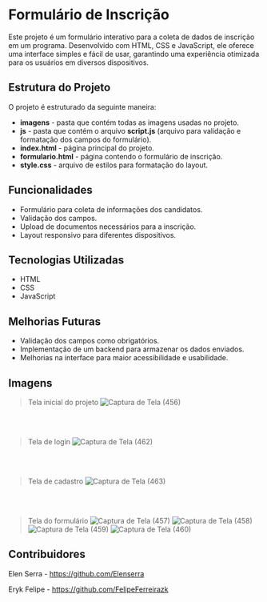 # Formulário de Inscrição

Este projeto é um formulário interativo para a coleta de dados de inscrição em um programa. Desenvolvido com HTML, CSS e JavaScript, ele oferece uma interface simples e fácil de usar, garantindo uma experiência otimizada para os usuários em diversos dispositivos.

## Estrutura do Projeto
O projeto é estruturado da seguinte maneira:
  - **imagens** - pasta que contém todas as imagens usadas no projeto.
  - **js** - pasta que contém o arquivo **script.js** (arquivo para validação e formatação dos campos do formulário).
  - **index.html** - página principal do projeto.
  - **formulario.html** - página contendo o formulário de inscrição.
  - **style.css** - arquivo de estilos para formatação do layout.
## Funcionalidades
  - Formulário para coleta de informações dos candidatos.
  - Validação dos campos.
  - Upload de documentos necessários para a inscrição.
  - Layout responsivo para diferentes dispositivos.
## Tecnologias Utilizadas
  - HTML
  - CSS
  - JavaScript
## Melhorias Futuras
  - Validação dos campos como obrigatórios.
  - Implementação de um backend para armazenar os dados enviados.
  - Melhorias na interface para maior acessibilidade e usabilidade.
## Imagens
  > Tela inicial do projeto 
  ![Captura de Tela (456)](https://github.com/user-attachments/assets/27162bae-0005-4e07-8d50-ac8a9b8f4a2e)

  <br><br>

  > Tela de login
  ![Captura de Tela (462)](https://github.com/user-attachments/assets/12d7374c-69d3-4144-9bc1-d99731fcf9b4)

  <br><br>

  > Tela de cadastro
  ![Captura de Tela (463)](https://github.com/user-attachments/assets/df885a32-e86a-4ed8-abd5-f31c10b6e23b)

  <br><br>
  
  > Tela do formulário
  ![Captura de Tela (457)](https://github.com/user-attachments/assets/c9599b3f-b1e0-4f7a-88b1-a39c4ff4e45a)
  ![Captura de Tela (458)](https://github.com/user-attachments/assets/7ea95c60-faba-4220-95f2-29b39e701d96)
  ![Captura de Tela (459)](https://github.com/user-attachments/assets/0bf9b406-372b-4ea0-b4ca-d5e907e2571e)
  ![Captura de Tela (460)](https://github.com/user-attachments/assets/92348f12-280a-4269-b5a6-3cb6c6c47ac5)

## Contribuidores
  Elen Serra - https://github.com/Elenserra
  
  Eryk Felipe - https://github.com/FelipeFerreirazk

